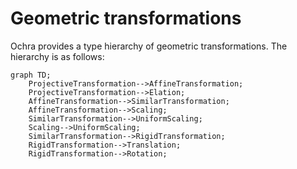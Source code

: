 # Geometric transformations

Ochra provides a type hierarchy of geometric transformations. The hierarchy is as follows:
```mermaid
graph TD;
    ProjectiveTransformation-->AffineTransformation;
    ProjectiveTransformation-->Elation;
    AffineTransformation-->SimilarTransformation;
    AffineTransformation-->Scaling;
    SimilarTransformation-->UniformScaling;
    Scaling-->UniformScaling;
    SimilarTransformation-->RigidTransformation;
    RigidTransformation-->Translation;
    RigidTransformation-->Rotation;
```